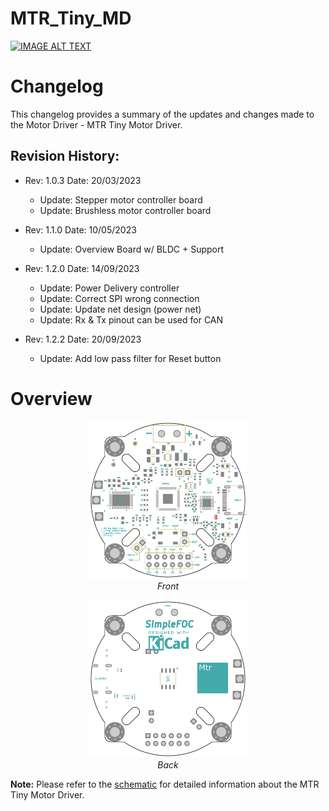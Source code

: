 # MTR_Tiny_MD
<p align="center">

 [![IMAGE ALT TEXT](http://img.youtube.com/vi/xt2y6jAOXSE/0.jpg)](https://www.youtube.com/watch?v=xt2y6jAOXSE "DRV8316 + RP2040 | SimpleFOC | MTR Tiny Motor Driver")

</p>

# Changelog

This changelog provides a summary of the updates and changes made to the Motor Driver - MTR Tiny Motor Driver.

## Revision History:

- Rev: 1.0.3 Date: 20/03/2023
    - Update: Stepper motor controller board
    - Update: Brushless motor controller board

- Rev: 1.1.0 Date: 10/05/2023
    - Update: Overview Board w/ BLDC + Support

- Rev: 1.2.0 Date: 14/09/2023
    - Update: Power Delivery controller
    - Update: Correct SPI wrong connection
    - Update: Update net design (power net)
    - Update: Rx & Tx pinout can be used for CAN

- Rev: 1.2.2 Date: 20/09/2023
    - Update: Add low pass filter for Reset button

# Overview

<p align="center">
    <a>
        <img src="Images/MTR_Tiny_MD.F.png" width="50%" height="50%">
    </a>
    <br>
    <em>Front</em>
</p>

<p align="center">
    <a>
        <img src="Images/MTR_Tiny_MD.B.png" width="50%" height="50%">
    </a>
    <br>
    <em>Back</em>
</p>

**Note:** Please refer to the [schematic](Docs/MTR_Tiny_MD.pdf) for detailed information about the MTR Tiny Motor Driver.